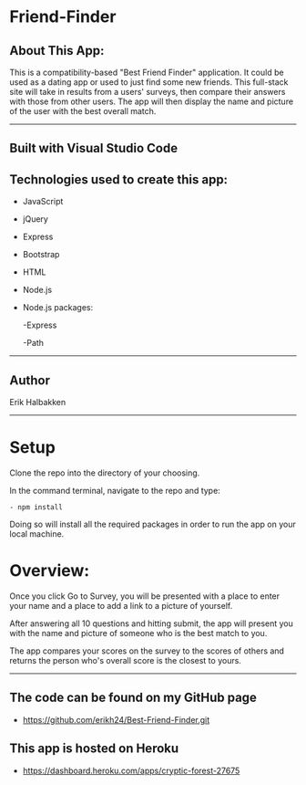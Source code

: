 # Friend-Finder

## About This App:

This is a compatibility-based "Best Friend Finder" application. It could be used as a dating app or used to just find some new friends. This full-stack site will take in results from a users' surveys, then compare their answers with those from other users. The app will then display the name and picture of the user with the best overall match.

****

## Built with Visual Studio Code

## Technologies used to create this app:
- JavaScript
- jQuery
- Express
- Bootstrap
- HTML
- Node.js
- Node.js packages: 
    
    -Express
    
    -Path

**** 

## Author

Erik Halbakken
 

****


# Setup

Clone the repo into the directory of your choosing.

In the command terminal, navigate to the repo and type:

    - npm install

Doing so will install all the required packages in order to run the app on your local machine.

# Overview:

Once you click Go to Survey, you will be presented with a place to enter your name and a place to add a link to a picture of yourself. 

After answering all 10 questions and hitting submit, the app will present you with the name and picture of someone who is the best match to you. 

The app compares your scores on the survey to the scores of others and returns the person who's overall score is the closest to yours.

****

## The code can be found on my GitHub page
- https://github.com/erikh24/Best-Friend-Finder.git

## This app is hosted on Heroku
- https://dashboard.heroku.com/apps/cryptic-forest-27675
